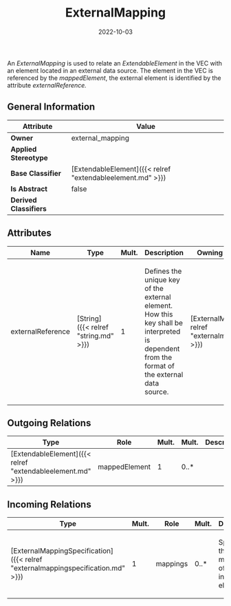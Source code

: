 ﻿---
title: ExternalMapping
toc: false
type: specs
date: "2022-10-03"
draft: false
specification: VEC
version: 2.0.1
documentType: "Recommendation"
elementType: Class
classes:
  - ExternalMapping
menu_name: vec-2.0.1
---
<p> An <i>ExternalMapping </i>is used to relate an <i>ExtendableElement </i>in the VEC with an element located in an external data source. The element in the VEC&#160;is referenced by the <i>mappedElement</i>, the external element is identified by the attribute <i>externalReference.</i>      </p>

## General Information

| Attribute               | Value |
|-------------------------|-------|
| **Owner**               | external_mapping |
| **Applied Stereotype**  |   |
| **Base Classifier**     | [ExtendableElement]({{< relref "extendableelement.md" >}})<br/>  |
| **Is Abstract**         | false |
| **Derived Classifiers** |   |

## Attributes
|  Name  |  Type  |  Mult.  |  Description  |  Owning Classifier  |
|--------|--------|---------|---------------|--------------|
|externalReference | [String]({{< relref "string.md" >}}) | 1 | <p> Defines the unique key of the external element. How this key shall be interpreted is dependent from the format of the external data source.      </p> | [ExternalMapping]({{< relref "externalmapping.md" >}}) |

## Outgoing Relations
|    Type  |   Role   |   Mult.   |   Mult.   |   Description   |
|----------|----------|-----------|-----------|-----------------|
| [ExtendableElement]({{< relref "extendableelement.md" >}}) | mappedElement | 1 | 0..* |  |
##  Incoming Relations
|    Type  |   Mult.  |   Role    |   Mult.   |   Description  |
|----------|----------|-----------|-----------|----------------|
| [ExternalMappingSpecification]({{< relref "externalmappingspecification.md" >}}) | 1 | mappings | 0..* | <p> Specifies the mappings of individual element.      </p> |
